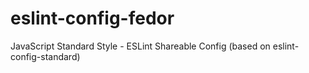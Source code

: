 # eslint-config-fedor

JavaScript Standard Style - ESLint Shareable Config (based on eslint-config-standard)
